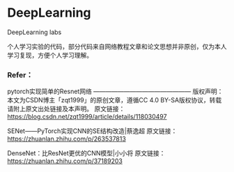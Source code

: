 # DeepLearning
DeepLearning labs

个人学习实验的代码，部分代码来自网络教程文章和论文思想并非原创，仅为本人学习复现，方便个人学习理解。

### Refer：
pytorch实现简单的Resnet网络
————————————————
版权声明：本文为CSDN博主「zqt1999」的原创文章，遵循CC 4.0 BY-SA版权协议，转载请附上原文出处链接及本声明。
原文链接：https://blog.csdn.net/zqt1999/article/details/118030497

SENet——PyTorch实现CNN的SE结构改造|蔡逸超
原文链接：https://zhuanlan.zhihu.com/p/263537813

DenseNet：比ResNet更优的CNN模型|小小将​
原文链接：https://zhuanlan.zhihu.com/p/37189203